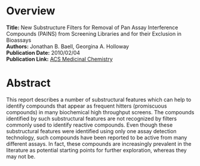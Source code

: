 # Overview
**Title:** New Substructure Filters for Removal of Pan Assay Interference Compounds (PAINS) from Screening Libraries and
for their Exclusion in Bioassays<br>
**Authors:** Jonathan B. Baell, Georgina A. Holloway<br>
**Publication Date:** 2010/02/04<br>
**Publication Link:** [ACS Medicinal Chemistry](https://pubs.acs.org/doi/10.1021/jm901137j)


# Abstract
This report describes a number of substructural features which can help to identify compounds that appear as frequent
hitters (promiscuous compounds) in many biochemical high throughput screens. The compounds identified by such
substructural features are not recognized by filters commonly used to identify reactive compounds. Even though these
substructural features were identified using only one assay detection technology, such compounds have been reported to
be active from many different assays. In fact, these compounds are increasingly prevalent in the literature as potential
starting points for further exploration, whereas they may not be.
